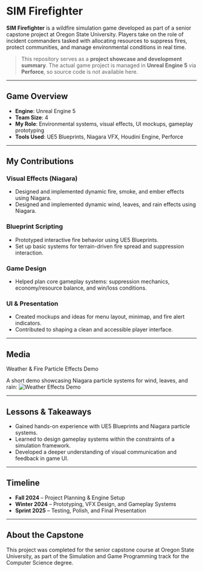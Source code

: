 # SIM Firefighter

**SIM Firefighter** is a wildfire simulation game developed as part of a senior capstone project at Oregon State University. Players take on the role of incident commanders tasked with allocating resources to suppress fires, protect communities, and manage environmental conditions in real time.

> This repository serves as a **project showcase and development summary**. The actual game project is managed in **Unreal Engine 5** via **Perforce**, so source code is not available here.

---

## Game Overview

- **Engine**: Unreal Engine 5  
- **Team Size**: 4  
- **My Role**: Environmental systems, visual effects, UI mockups, gameplay prototyping  
- **Tools Used**: UE5 Blueprints, Niagara VFX, Houdini Engine, Perforce  

---

## My Contributions

### Visual Effects (Niagara)
- Designed and implemented dynamic fire, smoke, and ember effects using Niagara.
- Designed and implemented dynamic wind, leaves, and rain effects using Niagara.

### Blueprint Scripting
- Prototyped interactive fire behavior using UE5 Blueprints.
- Set up basic systems for terrain-driven fire spread and suppression interaction.

### Game Design
- Helped plan core gameplay systems: suppression mechanics, economy/resource balance, and win/loss conditions.

### UI & Presentation
- Created mockups and ideas for menu layout, minimap, and fire alert indicators.
- Contributed to shaping a clean and accessible player interface.

---

## Media

Weather & Fire Particle Effects Demo

A short demo showcasing Niagara particle systems for wind, leaves, and rain:
![Weather Effects Demo](weather.gif)

---

## Lessons & Takeaways

- Gained hands-on experience with UE5 Blueprints and Niagara particle systems.
- Learned to design gameplay systems within the constraints of a simulation framework.
- Developed a deeper understanding of visual communication and feedback in game UI.

---

## Timeline

- **Fall 2024** – Project Planning & Engine Setup  
- **Winter 2024** – Prototyping, VFX Design, and Gameplay Systems  
- **Sprint 2025** – Testing, Polish, and Final Presentation

---

## About the Capstone

This project was completed for the senior capstone course at Oregon State University, as part of the Simulation and Game Programming track for the Computer Science degree.

